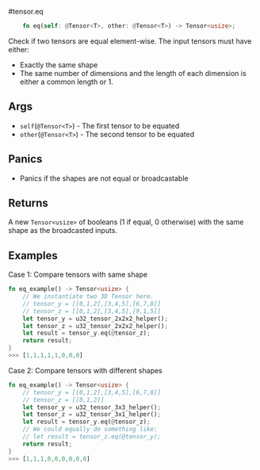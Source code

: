 #tensor.eq

```rust
    fn eq(self: @Tensor<T>, other: @Tensor<T>) -> Tensor<usize>;
```

Check if two tensors are equal element-wise.
The input tensors must have either:
* Exactly the same shape
* The same number of dimensions and the length of each dimension is either a common length or 1.

## Args

* `self`(`@Tensor<T>`) - The first tensor to be equated
* `other`(`@Tensor<T>`) - The second tensor to be equated

## Panics

* Panics if the shapes are not equal or broadcastable

## Returns

A new `Tensor<usize>` of booleans (1 if equal, 0 otherwise) with the same shape as the broadcasted inputs.

## Examples

Case 1: Compare tensors with same shape

```rust
fn eq_example() -> Tensor<usize> {
    // We instantiate two 3D Tensor here.
    // tensor_y = [[0,1,2],[3,4,5],[6,7,8]]
    // tensor_z = [[0,1,2],[3,4,5],[9,1,5]]
    let tensor_y = u32_tensor_2x2x2_helper();
    let tensor_z = u32_tensor_2x2x2_helper();
    let result = tensor_y.eq(@tensor_z);
    return result;
}
>>> [1,1,1,1,1,0,0,0]
```

Case 2: Compare tensors with different shapes

```rust
fn eq_example() -> Tensor<usize> {
    // tensor_y = [[0,1,2],[3,4,5],[6,7,8]]
    // tensor_z = [[0,1,2]]       
    let tensor_y = u32_tensor_3x3_helper();
    let tensor_z = u32_tensor_3x1_helper();
    let result = tensor_y.eq(@tensor_z);
    // We could equally do something like:
    // let result = tensor_z.eq(@tensor_y);
    return result;
}
>>> [1,1,1,0,0,0,0,0,0]
```
